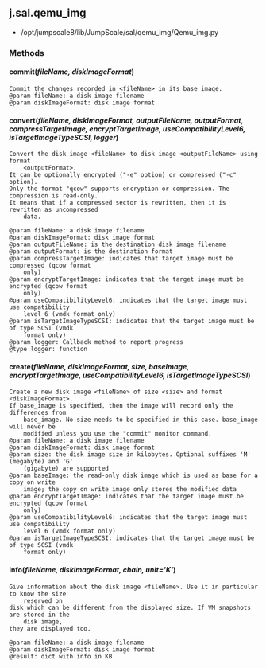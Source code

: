 <!-- toc -->
## j.sal.qemu_img

- /opt/jumpscale8/lib/JumpScale/sal/qemu_img/Qemu_img.py

### Methods

#### commit(*fileName, diskImageFormat*) 

```
Commit the changes recorded in <fileName> in its base image.
@param fileName: a disk image filename
@param diskImageFormat: disk image format

```

#### convert(*fileName, diskImageFormat, outputFileName, outputFormat, compressTargetImage, encryptTargetImage, useCompatibilityLevel6, isTargetImageTypeSCSI, logger*) 

```
Convert the disk image <fileName> to disk image <outputFileName> using format
    <outputFormat>.
It can be optionally encrypted ("-e" option) or compressed ("-c" option).
Only the format "qcow" supports encryption or compression. The compression is read-only.
It means that if a compressed sector is rewritten, then it is rewritten as uncompressed
    data.

@param fileName: a disk image filename
@param diskImageFormat: disk image format
@param outputFileName: is the destination disk image filename
@param outputFormat: is the destination format
@param compressTargetImage: indicates that target image must be compressed (qcow format
    only)
@param encryptTargetImage: indicates that the target image must be encrypted (qcow format
    only)
@param useCompatibilityLevel6: indicates that the target image must use compatibility
    level 6 (vmdk format only)
@param isTargetImageTypeSCSI: indicates that the target image must be of type SCSI (vmdk
    format only)
@param logger: Callback method to report progress
@type logger: function

```

#### create(*fileName, diskImageFormat, size, baseImage, encryptTargetImage, useCompatibilityLevel6, isTargetImageTypeSCSI*) 

```
Create a new disk image <fileName> of size <size> and format <diskImageFormat>.
If base_image is specified, then the image will record only the differences from
    base_image. No size needs to be specified in this case. base_image will never be
    modified unless you use the "commit" monitor command.
@param fileName: a disk image filename
@param diskImageFormat: disk image format
@param size: the disk image size in kilobytes. Optional suffixes 'M' (megabyte) and 'G'
    (gigabyte) are supported
@param baseImage: the read-only disk image which is used as base for a copy on write
    image; the copy on write image only stores the modified data
@param encryptTargetImage: indicates that the target image must be encrypted (qcow format
    only)
@param useCompatibilityLevel6: indicates that the target image must use compatibility
    level 6 (vmdk format only)
@param isTargetImageTypeSCSI: indicates that the target image must be of type SCSI (vmdk
    format only)

```

#### info(*fileName, diskImageFormat, chain, unit='K'*) 

```
Give information about the disk image <fileName>. Use it in particular to know the size
    reserved on
disk which can be different from the displayed size. If VM snapshots are stored in the
    disk image,
they are displayed too.

@param fileName: a disk image filename
@param diskImageFormat: disk image format
@result: dict with info in KB

```

